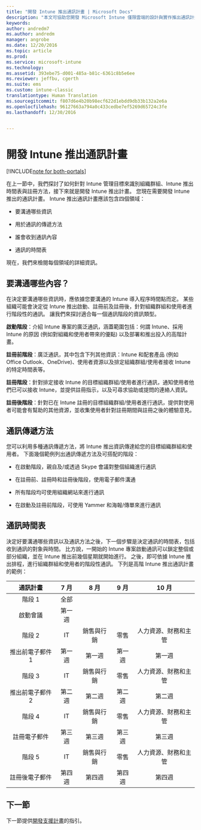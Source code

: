 ```yaml
---
title: "開發 Intune 推出通訊計畫 | Microsoft Docs"
description: "本文可協助您開發 Microsoft Intune 僅限雲端的設計與實作推出通訊計畫。"
keywords: 
author: andredm7
ms.author: andredm
manager: angrobe
ms.date: 12/20/2016
ms.topic: article
ms.prod: 
ms.service: microsoft-intune
ms.technology: 
ms.assetid: 393ebe75-d001-485a-b81c-6361c8b5e6ee
ms.reviewer: jeffbu, cgerth
ms.suite: ems
ms.custom: intune-classic
translationtype: Human Translation
ms.sourcegitcommit: f807d6e4b20b98ecf622d1ebdd9db33b132a2e6a
ms.openlocfilehash: 96127663a794a0c433cedbe7ef5269d65724c3fe
ms.lasthandoff: 12/30/2016


---
```


# <a name="develop-an-intune-rollout-communication-plan"></a>開發 Intune 推出通訊計畫

[!INCLUDE[note for both-portals](../includes/note-for-both-portals.md)]

在上一節中，我們探討了如何針對 Intune 管理目標來識別組織群組、Intune 推出時間表與註冊方法，接下來就是開發 Intune 推出計畫。 您現在需要開發 Intune 推出的通訊計畫。 Intune 推出通訊計畫應該包含四個領域：

-   要溝通哪些資訊

-   用於通訊的傳遞方法

-   誰會收到通訊內容

-   通訊的時間表

現在，我們來檢閱每個領域的詳細資訊。

## <a name="what-needs-to-be-communicated"></a>要溝通哪些內容？

在決定要溝通哪些資訊時，應依據您要溝通的 Intune 導入程序時間點而定。 某些組織可能會決定從 Intune 推出啟動、註冊前及註冊後，針對組織群組和使用者進行階段性的通訊。 讓我們來探討適合每一個通訊階段的資訊類型。

**啟動階段**：介紹 Intune 專案的廣泛通訊，涵蓋範圍包括：何謂 Intune、採用 Intune 的原因 (例如對組織和使用者帶來的優點) 以及部署和推出投入的高階計畫。

**註冊前階段**：廣泛通訊，其中包含下列其他資訊：Intune 和配套產品 (例如 Office Outlook、OneDrive)、使用者資源以及排定組織群組/使用者接收 Intune 的特定時間表等。

**註冊階段**：針對排定接收 Intune 的目標組織群組/使用者進行通訊，通知使用者他們已可以接收 Intune，並提供註冊指示，以及可尋求協助或提問的連絡人資訊。

**註冊後階段**：針對已在 Intune 註冊的目標組織群組/使用者進行通訊，提供對使用者可能會有幫助的其他資源，並收集使用者針對註冊期間與註冊之後的體驗意見。

## <a name="communication-delivery-methods"></a>通訊傳遞方法

您可以利用多種通訊傳遞方法，將 Intune 推出資訊傳達給您的目標組織群組和使用者。 下面幾個範例列出通訊傳遞方法及可搭配的階段：

-   在啟動階段，親自及/或透過 Skype 會議對整個組織進行通訊

-   在註冊前、註冊時和註冊後階段，使用電子郵件溝通

-   所有階段均可使用組織網站來進行通訊

-   在啟動及註冊前階段，可使用 Yammer 和海報/傳單來進行通訊

## <a name="communications-timeline"></a>通訊時間表

決定好要溝通哪些資訊以及通訊方法之後，下一個步驟是決定通訊的時間表，包括收到通訊的對象與時間。 比方說，一開始的 Intune 專案啟動通訊可以鎖定整個或部分組織，並在 Intune 推出前幾個星期就開始進行。 之後，即可依據 Intune 推出排程，進行組織群組和使用者的階段性通訊。 下列是高階 Intune 推出通訊計畫的範例：

  | **通訊計畫** | **7 月** | **8 月** | **9 月** | **10 月** |
|:---:|:---:|:---:|:---:|:---:|
| 階段 1  | 全部 |  |  |  |                                                         
| 啟動會議 | 第一週 |  |  |  |                                                         
| 階段 2 | IT | 銷售與行銷 | 零售 | 人力資源、財務和主管 |
| 推出前電子郵件 1 | 第一週 | 第一週 | 第一週 | 第一週 |
| 階段 3 | IT | 銷售與行銷 | 零售 | 人力資源、財務和主管 |
| 推出前電子郵件 2 | 第二週 | 第二週 | 第二週 | 第二週 |
| 階段 4 | IT | 銷售與行銷 | 零售 | 人力資源、財務和主管 |
| 註冊電子郵件 | 第三週 | 第三週 | 第三週 | 第三週 |
| 階段 5 | IT | 銷售與行銷 | 零售 | 人力資源、財務和主管 |
| 註冊後電子郵件 | 第四週 | 第四週 | 第四週 | 第四週 |

## <a name="next-section"></a>下一節

下一節提供[開發支援計畫](section-6-develop-a-support-plan.md)的指引。

